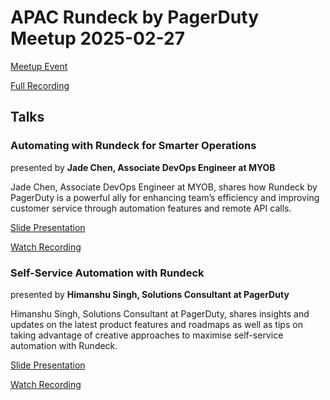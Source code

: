 # APAC Rundeck by PagerDuty Meetup 2025-02-27

[Meetup Event](https://www.meetup.com/rundeck-asia-pacific-group/events/306098981/)

[Full Recording](https://youtu.be/2oRkF7NInYs)

## Talks

### Automating with Rundeck for Smarter Operations

presented by **Jade Chen, Associate DevOps Engineer at MYOB**

Jade Chen, Associate DevOps Engineer at MYOB, shares how Rundeck by PagerDuty is a powerful ally for enhancing team’s efficiency and improving customer service through automation features and remote API calls.

[Slide Presentation]([2025%20February]%20APAC%20Rundeck%20by%20PagerDuty%20Meetup.pdf)

[Watch Recording](https://youtu.be/2oRkF7NInYs?si=YF1rtjJNiklMR58a&t=243)

### Self-Service Automation with Rundeck

presented by **Himanshu Singh, Solutions Consultant at PagerDuty**

Himanshu Singh, Solutions Consultant at PagerDuty, shares insights and updates on the latest product features and roadmaps as well as tips on taking advantage of creative approaches to maximise self-service automation with Rundeck.

[Slide Presentation]([2025%20February]%20APAC%20Rundeck%20by%20PagerDuty%20Meetup.pdf)

[Watch Recording](https://youtu.be/2oRkF7NInYs?si=Wzdsjd-EaxpJ2nnm&t=1121)
